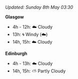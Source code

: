 *Updated: Sunday 8th May 03:30*

**Glasgow**

* 4h - 12h: :cloud: Cloudy
* 13h: :cyclone: Windy (:cloud:)
* 14h, 15h: :cloud: Cloudy

**Edinburgh**

* 4h - 13h: :cloud: Cloudy
* 14h, 15h: :partly_sunny: Partly Cloudy
